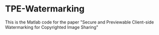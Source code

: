 # TPE-Watermarking
This is the Matlab code for the paper "Secure and Previewable Client-side Watermarking for Copyrighted Image Sharing"
